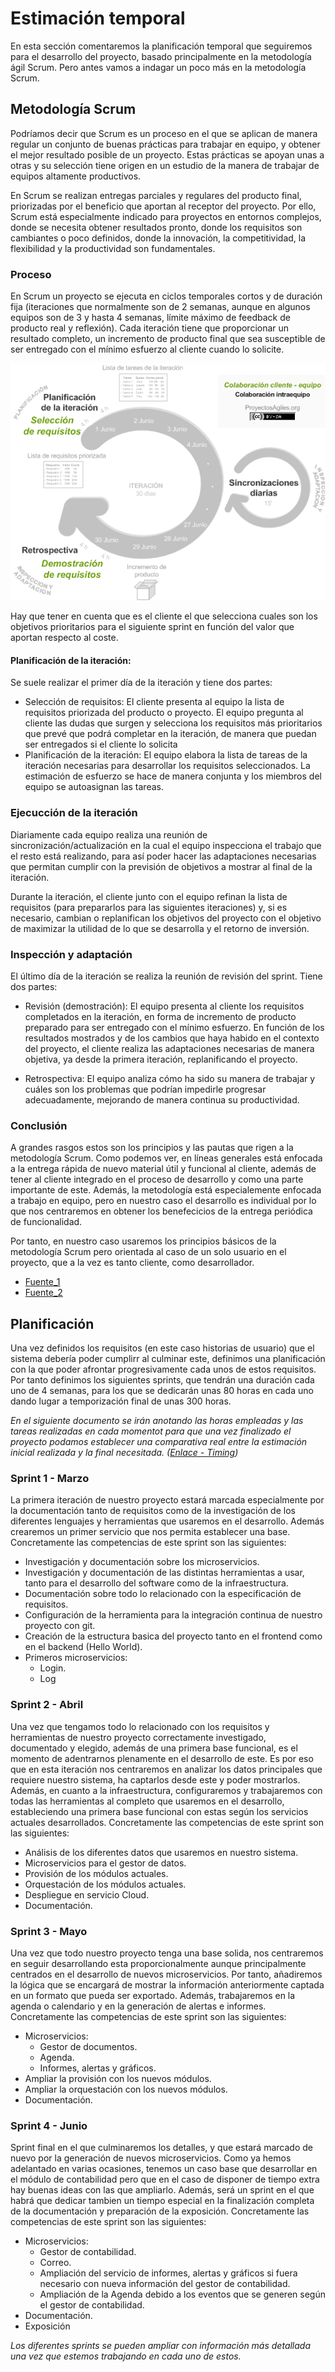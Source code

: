 # Estimación temporal

En esta sección comentaremos la planificación temporal que seguiremos para el desarrollo del proyecto, basado principalmente en la metodología ágil Scrum. Pero antes vamos a indagar un poco más en la metodología Scrum.

## Metodología Scrum

Podríamos decir que Scrum es un proceso en el que se aplican de manera regular un conjunto de buenas prácticas para trabajar en equipo, y obtener el mejor resultado posible de un proyecto. Estas prácticas se apoyan unas a otras y su selección tiene origen en un estudio de la manera de trabajar de equipos altamente productivos.

En Scrum se realizan entregas parciales y regulares del producto final, priorizadas por el beneficio que aportan al receptor del proyecto. Por ello, Scrum está especialmente indicado para proyectos en entornos complejos, donde se necesita obtener resultados pronto, donde los requisitos son cambiantes o poco definidos, donde la innovación, la competitividad, la flexibilidad y la productividad son fundamentales. 

### Proceso

En Scrum un proyecto se ejecuta en ciclos temporales cortos y de duración fija (iteraciones que normalmente son de 2 semanas, aunque en algunos equipos son de 3 y hasta 4 semanas, límite máximo de feedback de producto real y reflexión). Cada iteración tiene que proporcionar un resultado completo, un incremento de producto final que sea susceptible de ser entregado con el mínimo esfuerzo al cliente cuando lo solicite.

![scrum](imagenes/estimacion_temporal/scrum.gif)

Hay que tener en cuenta que es el cliente el que selecciona cuales son los objetivos prioritarios para el siguiente sprint en función del valor que aportan respecto al coste. 

#### Planificación de la iteración:

Se suele realizar el primer día de la iteración y tiene dos partes:

- Selección de requisitos: El cliente presenta al equipo la lista de requisitos priorizada del producto o proyecto. El equipo pregunta al cliente las dudas que surgen y selecciona los requisitos más prioritarios que prevé que podrá completar en la iteración, de manera que puedan ser entregados si el cliente lo solicita
- Planificación de la iteración: El equipo elabora la lista de tareas de la iteración necesarias para desarrollar los requisitos seleccionados. La estimación de esfuerzo se hace de manera conjunta y los miembros del equipo se autoasignan las tareas.

### Ejecucción de la iteración

Diariamente cada equipo realiza una reunión de sincronización/actualización en la cual el equipo inspecciona el trabajo que el resto está realizando, para así poder hacer las adaptaciones necesarias que permitan cumplir con la previsión de objetivos a mostrar al final de la iteración.

Durante la iteración, el cliente junto con el equipo refinan la lista de requisitos (para prepararlos para las siguientes iteraciones) y, si es necesario, cambian o replanifican los objetivos del proyecto con el objetivo de maximizar la utilidad de lo que se desarrolla y el retorno de inversión.

### Inspección y adaptación

El último día de la iteración se realiza la reunión de revisión del sprint. Tiene dos partes:

- Revisión (demostración): El equipo presenta al cliente los requisitos completados en la iteración, en forma de incremento de producto preparado para ser entregado con el mínimo esfuerzo. En función de los resultados mostrados y de los cambios que haya habido en el contexto del proyecto, el cliente realiza las adaptaciones necesarias de manera objetiva, ya desde la primera iteración, replanificando el proyecto.

- Retrospectiva: El equipo analiza cómo ha sido su manera de trabajar y cuáles son los problemas que podrían impedirle progresar adecuadamente, mejorando de manera continua su productividad. 

### Conclusión

A grandes rasgos estos son los principios y las pautas que rigen a la metodología Scrum. Como podemos ver, en líneas generales está enfocada a la entrega rápida de nuevo material útil y funcional al cliente, además de tener al cliente integrado en el proceso de desarrollo y como una parte importante de este. Además, la metodología está especialemente enfocada a trabajo en equipo, pero en nuestro caso el desarrollo es individual por lo que nos centraremos en obtener los benefecicios de la entrega periódica de funcionalidad.

Por tanto, en nuestro caso usaremos los principios básicos de la metodología Scrum pero orientada al caso de un solo usuario en el proyecto, que a la vez es tanto cliente, como desarrollador.

- [Fuente_1](https://proyectosagiles.org/que-es-scrum/)
- [Fuente_2](https://proyectosagiles.org/como-funciona-scrum/)

## Planificación

Una vez definidos los requisitos (en este caso historias de usuario) que el sistema debería poder cumplirr al culminar este, definimos una planificación con la que poder afrontar progresivamente cada unos de estos requisitos. Por tanto definimos los siguientes sprints, que tendrán una duración cada uno de 4 semanas, para los que se dedicarán unas 80 horas en cada uno dando lugar a temporización final de unas 300 horas. 

*En el siguiente documento se irán anotando las horas empleadas y las tareas realizadas en cada momentot para que una vez finalizado el proyecto podamos establecer una comparativa real entre la estimación inicial realizada y la final necesitada. ([Enlace - Timing](personal/timing.md))* 

### Sprint 1 - Marzo

La primera iteración de nuestro proyecto estará marcada especialmente por la documentación tanto de requisitos como de la investigación de los diferentes lenguajes y herramientas que usaremos en el desarrollo. Además crearemos un primer servicio que nos permita establecer una base. Concretamente las competencias de este sprint son las siguientes:

- Investigación y documentación sobre los microservicios.
- Investigación y documentación de las distintas herramientas a usar, tanto para el desarrollo del software como de la infraestructura.
- Documentación sobre todo lo relacionado con la especificación de requisitos.
- Configuración de la herramienta para la integración continua de nuestro proyecto con git.
- Creación de la estructura basica del proyecto tanto en el frontend como en el backend (Hello World).
- Primeros microservicios:
	- Login.
	- Log

### Sprint 2 - Abril

Una vez que tengamos todo lo relacionado con los requisitos y herramientas de nuestro proyecto correctamente investigado, documentado y elegido, además de una primera base funcional, es el momento de adentrarnos plenamente en el desarrollo de este. Es por eso que en esta iteración nos centraremos en analizar los datos principales que requiere nuestro sistema, ha captarlos desde este y poder mostrarlos. Además, en cuanto a la infraestructura, configuraremos y trabajaremos con todas las herramientas al completo que usaremos en el desarrollo, estableciendo una primera base funcional con estas según los servicios actuales desarrollados. Concretamente las competencias de este sprint son las siguientes:

- Análisis de los diferentes datos que usaremos en nuestro sistema.
- Microservicios para el gestor de datos.
- Provisión de los módulos actuales.
- Orquestación de los módulos actuales.
- Despliegue en servicio Cloud.
- Documentación.

### Sprint 3 - Mayo

Una vez que todo nuestro proyecto tenga una base solida, nos centraremos en seguir desarrollando esta proporcionalmente aunque principalmente centrados en el desarrollo de nuevos microservicios. Por tanto, añadiremos la lógica que se encargará de mostrar la información anteriormente captada en un formato que pueda ser exportado. Además, trabajaremos en la agenda o calendario y en la generación de alertas e informes. Concretamente las competencias de este sprint son las siguientes:

- Microservicios:
	- Gestor de documentos.
	- Agenda.
	- Informes, alertas y gráficos.
- Ampliar la provisión con los nuevos módulos.
- Ampliar la orquestación con los nuevos módulos.
- Documentación.

### Sprint 4 - Junio

Sprint final en el que culminaremos los detalles, y que estará marcado de nuevo por la generación de nuevos microservicios. Como ya hemos adelantado en varias ocasiones, tenemos un caso base que desarrollar en el módulo de contabilidad pero que en el caso de disponer de tiempo extra hay buenas ideas con las que ampliarlo. Además, será un sprint en el que habrá que dedicar tambien un tiempo especial en la finalización completa de la documentación y preparación de la exposición. Concretamente las competencias de este sprint son las siguientes:

- Microservicios:
	- Gestor de contabilidad. 	
	- Correo.
	- Ampliación del servicio de informes, alertas y gráficos si fuera necesario con nueva información del gestor de contabilidad. 
	- Ampliación de la Agenda debido a los eventos que se generen según el gestor de contabilidad.
- Documentación.
- Exposición

*Los diferentes sprints se pueden ampliar con información más detallada una vez que estemos trabajando en cada uno de estos.*
